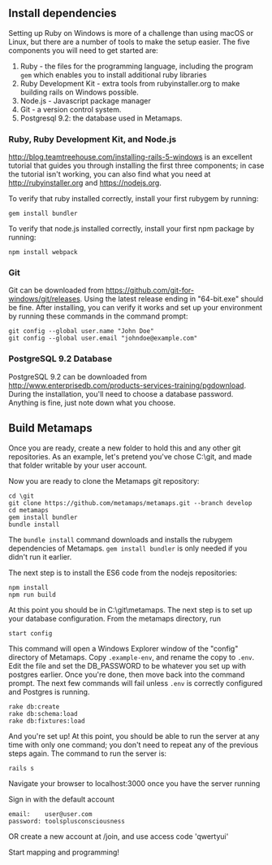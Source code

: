 ## Install dependencies

Setting up Ruby on Windows is more of a challenge than using macOS or Linux, but there are a number of tools to make the setup easier. The five components you will need to get started are:

1. Ruby - the files for the programming language, including the program `gem` which enables you to install additional ruby libraries
2. Ruby Development Kit - extra tools from rubyinstaller.org to make building rails on Windows possible.
3. Node.js - Javascript package manager
4. Git - a version control system.
5. Postgresql 9.2: the database used in Metamaps.

### Ruby, Ruby Development Kit, and Node.js

http://blog.teamtreehouse.com/installing-rails-5-windows is an excellent tutorial that guides you through installing the first three components; in case the tutorial isn't working, you can also find what you need at http://rubyinstaller.org and https://nodejs.org.

To verify that ruby installed correctly, install your first rubygem by running:

    gem install bundler

To verify that node.js installed correctly, install your first npm package by running:

    npm install webpack

### Git

Git can be downloaded from https://github.com/git-for-windows/git/releases. Using the latest release ending in "64-bit.exe" should be fine. After installing, you can verify it works and set up your environment by running these commands in the command prompt:

    git config --global user.name "John Doe"
    git config --global user.email "johndoe@example.com"

### PostgreSQL 9.2 Database

PostgreSQL 9.2 can be downloaded from http://www.enterprisedb.com/products-services-training/pgdownload. During the installation, you'll need to choose a database password. Anything is fine, just note down what you choose.

## Build Metamaps

Once you are ready, create a new folder to hold this and any other git repositories. As an example, let's pretend you've chose C:\git, and made that folder writable by your user account.

Now you are ready to clone the Metamaps git repository:

    cd \git
    git clone https://github.com/metamaps/metamaps.git --branch develop
    cd metamaps
    gem install bundler
    bundle install

The `bundle install` command downloads and installs the rubygem dependencies of Metamaps. `gem install bundler` is only needed if you didn't run it earlier.

The next step is to install the ES6 code from the nodejs repositories:

    npm install
    npm run build

At this point you should be in C:\git\metamaps. The next step is to set up your database configuration. From the metamaps directory, run

    start config

This command will open a Windows Explorer window of the "config" directory of Metamaps. Copy `.example-env`, and rename the copy to `.env`. Edit the file and set the DB_PASSWORD to be whatever you set up with postgres earlier. Once you're done, then move back into the command prompt. The next few commands will fail unless `.env` is correctly configured and Postgres is running.

    rake db:create
    rake db:schema:load
    rake db:fixtures:load

And you're set up! At this point, you should be able to run the server at any time with only one command; you don't need to repeat any of the previous steps again. The command to run the server is:

    rails s

Navigate your browser to localhost:3000 once you have the server running

Sign in with the default account

    email:    user@user.com
    password: toolsplusconsciousness

OR create a new account at /join, and use access code 'qwertyui'

Start mapping and programming!
